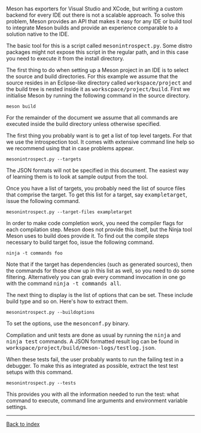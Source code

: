 Meson has exporters for Visual Studio and XCode, but writing a custom backend for every IDE out there is not a scalable approach. To solve this problem, Meson provides an API that makes it easy for any IDE or build tool to integrate Meson builds and provide an experience comparable to a solution native to the IDE.

The basic tool for this is a script called <tt>mesonintrospect.py</tt>. Some distro packages might not expose this script in the regular path, and in this case you need to execute it from the install directory.

The first thing to do when setting up a Meson project in an IDE is to select the source and build directories. For this example we assume that the source resides in an Eclipse-like directory called <tt>workspace/project</tt> and the build tree is nested inside it as <tt>workscpace/project/build</tt>. First we initialise Meson by running the following command in the source directory.

    meson build

For the remainder of the document we assume that all commands are executed inside the build directory unless otherwise specified.

The first thing you probably want is to get a list of top level targets. For that we use the introspection tool. It comes with extensive command line help so we recommend using that in case problems appear.

    mesonintrospect.py --targets

The JSON formats will not be specified in this document. The easiest way of learning them is to look at sample output from the tool.

Once you have a list of targets, you probably need the list of source files that comprise the target. To get this list for a target, say <tt>exampletarget</tt>, issue the following command.

    mesonintrospect.py --target-files exampletarget

In order to make code completion work, you need the compiler flags for each compilation step. Meson does not provide this itself, but the Ninja tool Meson uses to build does provide it. To find out the compile steps necessary to build target foo, issue the following command.

    ninja -t commands foo

Note that if the target has dependencies (such as generated sources), then the commands for those show up in this list as well, so you need to do some filtering. Alternatively you can grab every command invocation in one go with the command <tt>ninja -t commands all</tt>.

The next thing to display is the list of options that can be set. These include build type and so on. Here's how to extract them.

    mesonintrospect.py --buildoptions

To set the options, use the <tt>mesonconf.py</tt> binary.

Compilation and unit tests are done as usual by running the <tt>ninja</tt> and <tt>ninja test</tt> commands. A JSON formatted result log can be found in <tt>workspace/project/build/meson-logs/testlog.json</tt>.

When these tests fail, the user probably wants to run the failing test in a debugger. To make this as integrated as possible, extract the test test setups with this command.

    mesonintrospect.py --tests

This provides you with all the information needed to run the test: what command to execute, command line arguments and environment variable settings.

---

[Back to index](Manual)
